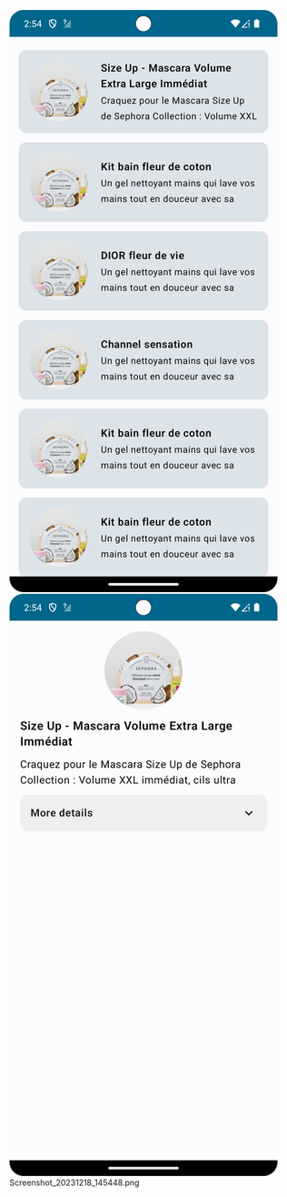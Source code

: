 ![](Screenshot_20231218_145430.png)    ![](Screenshot_20231218_145440.png) 
Screenshot_20231218_145448.png
